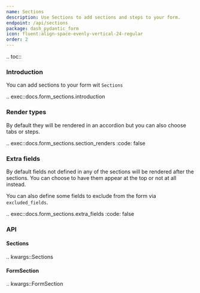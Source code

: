 ```yaml
---
name: Sections
description: Use Sections to add sections and steps to your form.
endpoint: /api/sections
package: dash_pydantic_form
icon: fluent:align-space-evenly-vertical-24-regular
order: 2
---
```


.. toc::

### Introduction

You can add sections to your form wit `Sections`

.. exec::docs.form_sections.introduction

### Render types

By default they will be rendered in an accordion but you can also choose tabs or steps.

.. exec::docs.form_sections.section_renders
    :code: false

### Extra fields

By default fields not defined in any of the sections will be rendered after the sections.
You can choose to have them appear at the top or not at all instead.

You can also define some fields to exclude from the form via `excluded_fields`.

.. exec::docs.form_sections.extra_fields
    :code: false

### API

#### Sections

.. kwargs::Sections

#### FormSection

.. kwargs::FormSection
